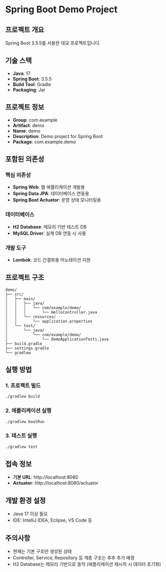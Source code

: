 # Spring Boot Demo Project

## 프로젝트 개요
Spring Boot 3.5.5를 사용한 데모 프로젝트입니다.

## 기술 스택
- **Java**: 17
- **Spring Boot**: 3.5.5
- **Build Tool**: Gradle
- **Packaging**: Jar

## 프로젝트 정보
- **Group**: com.example
- **Artifact**: demo
- **Name**: demo
- **Description**: Demo project for Spring Boot
- **Package**: com.example.demo

## 포함된 의존성

### 핵심 의존성
- **Spring Web**: 웹 애플리케이션 개발용
- **Spring Data JPA**: 데이터베이스 연동용
- **Spring Boot Actuator**: 운영 상태 모니터링용

### 데이터베이스
- **H2 Database**: 메모리 기반 테스트 DB
- **MySQL Driver**: 실제 DB 연동 시 사용

### 개발 도구
- **Lombok**: 코드 간결화용 어노테이션 지원

## 프로젝트 구조
```
demo/
├── src/
│   ├── main/
│   │   ├── java/
│   │   │   └── com/example/demo/
│   │   │       └── HelloController.java
│   │   └── resources/
│   │       └── application.properties
│   └── test/
│       └── java/
│           └── com/example/demo/
│               └── DemoApplicationTests.java
├── build.gradle
├── settings.gradle
└── gradlew
```

## 실행 방법

### 1. 프로젝트 빌드
```bash
./gradlew build
```

### 2. 애플리케이션 실행
```bash
./gradlew bootRun
```

### 3. 테스트 실행
```bash
./gradlew test
```

## 접속 정보
- **기본 URL**: http://localhost:8080
- **Actuator**: http://localhost:8080/actuator

## 개발 환경 설정
- Java 17 이상 필요
- IDE: IntelliJ IDEA, Eclipse, VS Code 등

## 주의사항
- 현재는 기본 구조만 생성된 상태
- Controller, Service, Repository 등 계층 구조는 추후 추가 예정
- H2 Database는 메모리 기반으로 동작 (애플리케이션 재시작 시 데이터 초기화)
